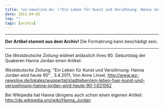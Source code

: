 ```yaml
---
title: "wz-newsline.de: \"Ein Leben für Kunst und Versöhnung: Hanna Jordan wird heute 90\""
date: 2011-04-03
log: ""
tags: [archiv]
---
```

<hr><b>Der Artikel stammt aus dem Archiv!</b> Die Formatirung kann beschädigt sein.<hr>
Die <i>Westdeutsche Zeitung</i> widmet anlässlich ihres 90. Geburtstag der Quakeren  Hanna Jordan einen Artikel:

 <i>Westdeutsche Zeitung</i>,  "Ein Leben für Kunst und Versöhnung: Hanna Jordan wird heute 90" , 3.4.2011, Von Anne Linsel, http://www.wz-newsline.de/lokales/wuppertal/stadtleben/ein-leben-fuer-kunst-und-versoehnung-hanna-jordan-wird-heute-90-1.621062 

Bei Wikipedia hat Hanna übrigens auch schon einen eigenen Artikel: http://de.wikipedia.org/wiki/Hanna_Jordan
